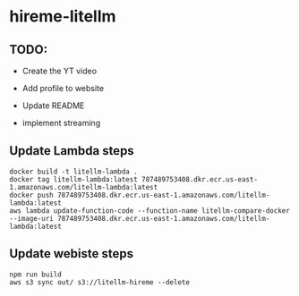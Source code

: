 # hireme-litellm

## TODO:

- Create the YT video

- Add profile to website

- Update README

- implement streaming

## Update Lambda steps

```
docker build -t litellm-lambda . 
docker tag litellm-lambda:latest 787489753408.dkr.ecr.us-east-1.amazonaws.com/litellm-lambda:latest
docker push 787489753408.dkr.ecr.us-east-1.amazonaws.com/litellm-lambda:latest
aws lambda update-function-code --function-name litellm-compare-docker --image-uri 787489753408.dkr.ecr.us-east-1.amazonaws.com/litellm-lambda:latest

```

## Update webiste steps

```
npm run build
aws s3 sync out/ s3://litellm-hireme --delete

```

